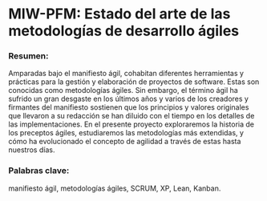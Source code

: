 # MIW-PFM: Estado del arte de las metodologías de desarrollo ágiles 

### Resumen: 
Amparadas bajo el manifiesto ágil, cohabitan diferentes herramientas y prácticas para la gestión y elaboración de proyectos de software. Estas son conocidas como metodologías ágiles. Sin embargo, el término ágil ha sufrido un gran desgaste en los últimos años y varios de los creadores y firmantes del manifiesto sostienen que los principios y valores originales que llevaron a su redacción se han diluido con el tiempo en los detalles de las implementaciones.
En el presente proyecto exploraremos la historia de los preceptos ágiles, estudiaremos las metodologías más extendidas, y cómo ha evolucionado el concepto de agilidad a través de estas hasta nuestros días. 

### Palabras clave: 
manifiesto ágil, metodologías ágiles, SCRUM, XP, Lean, Kanban.
